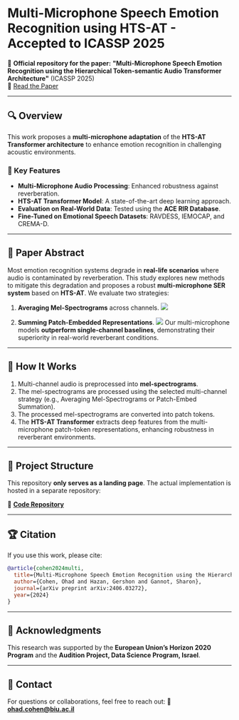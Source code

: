 # Multi-Microphone Speech Emotion Recognition using HTS-AT - Accepted to ICASSP 2025

🚀 **Official repository for the paper:**
**"Multi-Microphone Speech Emotion Recognition using the Hierarchical Token-semantic Audio Transformer Architecture"** (ICASSP 2025)\
📄 [Read the Paper](https://arxiv.org/pdf/2406.03272)


---

## 🔍 Overview

This work proposes a **multi-microphone adaptation** of the **HTS-AT Transformer architecture** to enhance emotion recognition in challenging acoustic environments.

### 🔮 Key Features

- **Multi-Microphone Audio Processing**: Enhanced robustness against reverberation.
- **HTS-AT Transformer Model**: A state-of-the-art deep learning approach.
- **Evaluation on Real-World Data**: Tested using the **ACE RIR Database**.
- **Fine-Tuned on Emotional Speech Datasets**: RAVDESS, IEMOCAP, and CREMA-D.

---

## 💼 Paper Abstract

Most emotion recognition systems degrade in **real-life scenarios** where audio is contaminated by reverberation. This study explores new methods to mitigate this degradation and proposes a robust **multi-microphone SER system** based on **HTS-AT**. We evaluate two strategies:

1. **Averaging Mel-Spectrograms** across channels.
![](images/Avg_mel.png)

2. **Summing Patch-Embedded Representations**.
![](images/Sum.png)
Our multi-microphone models **outperform single-channel baselines**, demonstrating their superiority in real-world reverberant conditions.

---

## 🔧 How It Works

1. Multi-channel audio is preprocessed into **mel-spectrograms**.
2. The mel-spectrograms are processed using the selected multi-channel strategy (e.g., Averaging Mel-Spectrograms or Patch-Embed Summation).
3. The processed mel-spectrograms are converted into patch tokens.
4. The **HTS-AT Transformer** extracts deep features from the multi-microphone patch-token representations, enhancing robustness in reverberant environments.

---

## 💼 Project Structure

This repository **only serves as a landing page**. The actual implementation is hosted in a separate repository:

🔗 **[Code Repository](https://github.com/yourusername/Multi-Microphone-SER-Code)**

---

## 🏆 Citation

If you use this work, please cite:

```bibtex
@article{cohen2024multi,
  title={Multi-Microphone Speech Emotion Recognition using the Hierarchical Token-semantic Audio Transformer Architecture},
  author={Cohen, Ohad and Hazan, Gershon and Gannot, Sharon},
  journal={arXiv preprint arXiv:2406.03272},
  year={2024}
}
```

---

## 🌟 Acknowledgments

This research was supported by the **European Union’s Horizon 2020 Program** and the **Audition Project, Data Science Program, Israel**.

---

## 👤 Contact

For questions or collaborations, feel free to reach out:
📧 **[ohad.cohen@biu.ac.il](mailto\:ohad.cohen@biu.ac.il)**

